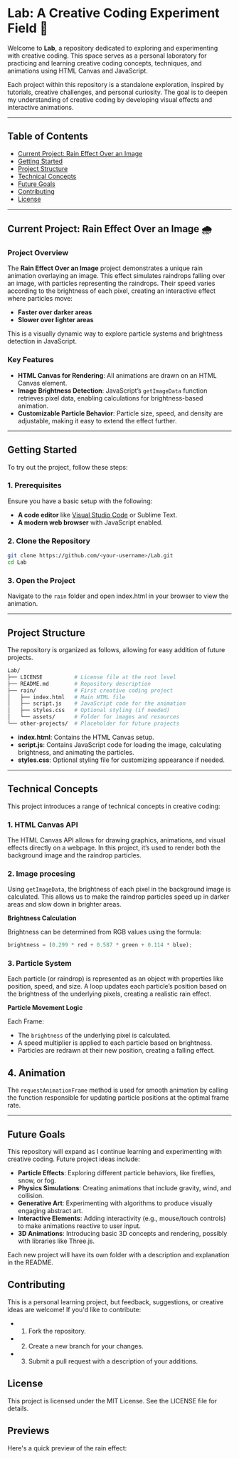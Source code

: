 # Lab: A Creative Coding Experiment Field 🧪

Welcome to **Lab**, a repository dedicated to exploring and experimenting with creative coding. This space serves as a personal laboratory for practicing and learning creative coding concepts, techniques, and animations using HTML Canvas and JavaScript.

Each project within this repository is a standalone exploration, inspired by tutorials, creative challenges, and personal curiosity. The goal is to deepen my understanding of creative coding by developing visual effects and interactive animations.

---

## Table of Contents

- [Current Project: Rain Effect Over an Image](#current-project-rain-effect-over-an-image-)
- [Getting Started](#getting-started)
- [Project Structure](#project-structure)
- [Technical Concepts](#technical-concepts)
- [Future Goals](#future-goals)
- [Contributing](#contributing)
- [License](#license)

---

## Current Project: Rain Effect Over an Image 🌧️

### Project Overview
The **Rain Effect Over an Image** project demonstrates a unique rain animation overlaying an image. This effect simulates raindrops falling over an image, with particles representing the raindrops. Their speed varies according to the brightness of each pixel, creating an interactive effect where particles move:
- **Faster over darker areas** 
- **Slower over lighter areas**

This is a visually dynamic way to explore particle systems and brightness detection in JavaScript.

### Key Features
- **HTML Canvas for Rendering**: All animations are drawn on an HTML Canvas element.
- **Image Brightness Detection**: JavaScript’s `getImageData` function retrieves pixel data, enabling calculations for brightness-based animation.
- **Customizable Particle Behavior**: Particle size, speed, and density are adjustable, making it easy to extend the effect further.

---

## Getting Started

To try out the project, follow these steps:

### 1. Prerequisites

Ensure you have a basic setup with the following:
- **A code editor** like [Visual Studio Code](https://code.visualstudio.com/) or Sublime Text.
- **A modern web browser** with JavaScript enabled.

### 2. Clone the Repository
```bash
git clone https://github.com/<your-username>/Lab.git
cd Lab
```

### 3. Open the Project

Navigate to the ```rain``` folder and open index.html in your browser to view the animation.

---

## Project Structure 
The repository is organized as follows, allowing for easy addition of future projects.

``` bash
Lab/
├── LICENSE          # License file at the root level
├── README.md        # Repository description
├── rain/            # First creative coding project
│   ├── index.html   # Main HTML file
│   ├── script.js    # JavaScript code for the animation
│   ├── styles.css   # Optional styling (if needed)
│   └── assets/      # Folder for images and resources
└── other-projects/  # Placeholder for future projects


```

- **index.html**: Contains the HTML Canvas setup.
- **script.js**: Contains JavaScript code for loading the image, calculating brightness, and animating the particles.
- **styles.css**: Optional styling file for customizing appearance if needed.

---

## Technical Concepts

This project introduces a range of technical concepts in creative coding:

### 1. HTML Canvas API

The HTML Canvas API allows for drawing graphics, animations, and visual effects directly on a webpage. In this project, it’s used to render both the background image and the raindrop particles.

### 2. Image procesing

Using ```getImageData```, the brightness of each pixel in the background image is calculated. This allows us to make the raindrop particles speed up in darker areas and slow down in brighter areas.

**Brightness Calculation**

Brightness can be determined from RGB values using the formula:
```JavaScript
brightness = (0.299 * red + 0.587 * green + 0.114 * blue);
```
### 3. Particle System

Each particle (or raindrop) is represented as an object with properties like position, speed, and size. A loop updates each particle’s position based on the brightness of the underlying pixels, creating a realistic rain effect.

**Particle Movement Logic**

Each Frame:

- The ```brightness``` of the underlying pixel is calculated.
- A speed multiplier is applied to each particle based on brightness.
- Particles are redrawn at their new position, creating a falling effect.

## 4. Animation

The ```requestAnimationFrame``` method is used for smooth animation by calling the function responsible for updating particle positions at the optimal frame rate.

---

## Future Goals

This repository will expand as I continue learning and experimenting with creative coding. Future project ideas include:

- **Particle Effects**: Exploring different particle behaviors, like fireflies, snow, or fog.
- **Physics Simulations**: Creating animations that include gravity, wind, and collision.
- **Generative Art**: Experimenting with algorithms to produce visually engaging abstract art.
- **Interactive Elements**: Adding interactivity (e.g., mouse/touch controls) to make animations reactive to user input.
- **3D Animations**: Introducing basic 3D concepts and rendering, possibly with libraries like Three.js.

Each new project will have its own folder with a description and explanation in the README.


## Contributing

This is a personal learning project, but feedback, suggestions, or creative ideas are welcome! If you'd like to contribute:

- 1. Fork the repository.
- 2. Create a new branch for your changes.
- 3. Submit a pull request with a description of your additions.

## License

This project is licensed under the MIT License. See the LICENSE file for details.

## Previews

Here's a quick preview of the rain effect: